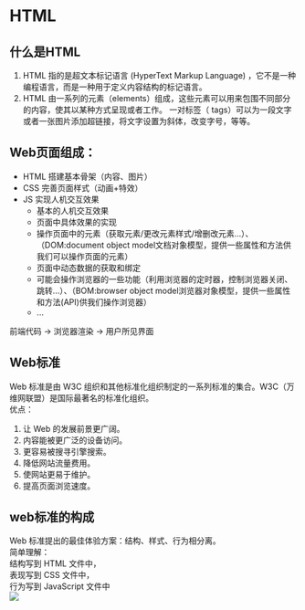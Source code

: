 # HTML

## 什么是HTML
 1. HTML 指的是超文本标记语言 (HyperText Markup Language) ，它不是一种编程语言，而是一种用于定义内容结构的标记语言。
 2. HTML 由一系列的元素（elements）组成，这些元素可以用来包围不同部分的内容，使其以某种方式呈现或者工作。 一对标签（ tags）可以为一段文字或者一张图片添加超链接，将文字设置为斜体，改变字号，等等。

## Web页面组成：
- HTML 搭建基本骨架（内容、图片）
- CSS 完善页面样式（动画+特效）
- JS 实现人机交互效果
	+ 基本的人机交互效果
	+ 页面中具体效果的实现
    + 操作页面中的元素（获取元素/更改元素样式/增删改元素...）、（DOM:document object model文档对象模型，提供一些属性和方法供我们可以操作页面的元素）
	+ 页面中动态数据的获取和绑定
	+ 可能会操作浏览器的一些功能（利用浏览器的定时器，控制浏览器关闭、跳转...）、（BOM:browser object model浏览器对象模型，提供一些属性和方法(API)供我们操作浏览器）
	+ ...

前端代码 -> 浏览器渲染 -> 用户所见界面

## Web标准
Web 标准是由 W3C 组织和其他标准化组织制定的一系列标准的集合。W3C（万维网联盟）是国际最著名的标准化组织。<br>
优点：<br>
1. 让 Web 的发展前景更广阔。
2. 内容能被更广泛的设备访问。
3. 更容易被搜寻引擎搜索。
4. 降低网站流量费用。
5. 使网站更易于维护。
6. 提高页面浏览速度。

## web标准的构成
Web 标准提出的最佳体验方案：结构、样式、行为相分离。<br>
简单理解：<br>
结构写到 HTML 文件中，<br>
表现写到 CSS 文件中，<br> 行为写到 JavaScript 文件中<br>
![](https://gitee.com/leelillian/picgorepo/raw/master/images/鸟.png)

<!--
 * @Description: HTML
 * @Author: Lillian
 * @Date: 2022-02-25 17:32:01
 * @LastEditTime: 2022-03-01 19:58:43
-->